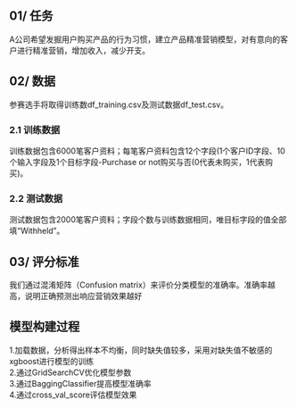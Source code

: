 ## 01/ 任务
A公司希望发掘用户购买产品的行为习惯，建立产品精准营销模型，对有意向的客户进行精准营销，增加收入，减少开支。

## 02/ 数据
参赛选手将取得训练数df_training.csv及测试数据df_test.csv。  

### 2.1 训练数据
训练数据包含6000笔客户资料；每笔客户资料包含12个字段(1个客户ID字段、10个输入字段及1个目标字段-Purchase or not购买与否(0代表未购买，1代表购买)。  

### 2.2 测试数据
测试数据包含2000笔客户资料；字段个数与训练数据相同，唯目标字段的值全部填“Withheld”。

## 03/ 评分标准
我们通过混淆矩阵（Confusion matrix）来评价分类模型的准确率。准确率越高，说明正确预测出响应营销效果越好

## 模型构建过程
1.加载数据，分析得出样本不均衡，同时缺失值较多，采用对缺失值不敏感的xgboost进行模型的训练  
2.通过GridSearchCV优化模型参数  
3.通过BaggingClassifier提高模型准确率  
4.通过cross_val_score评估模型效果  
